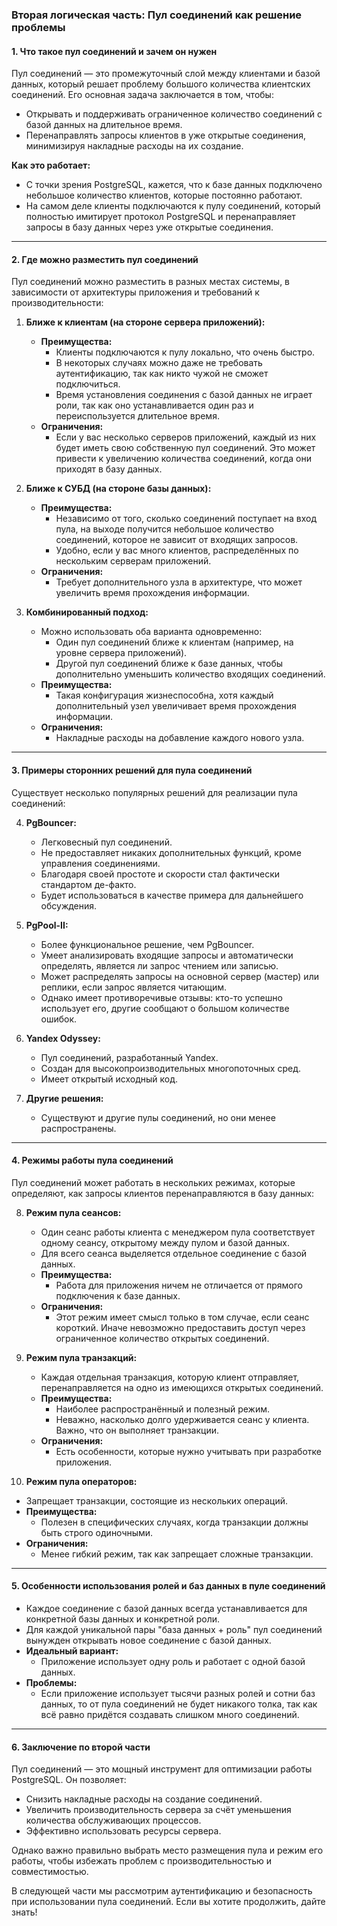 ### **Вторая логическая часть: Пул соединений как решение проблемы**

#### **1. Что такое пул соединений и зачем он нужен**
Пул соединений — это промежуточный слой между клиентами и базой данных, который решает проблему большого количества клиентских соединений. Его основная задача заключается в том, чтобы:
- Открывать и поддерживать ограниченное количество соединений с базой данных на длительное время.
- Перенаправлять запросы клиентов в уже открытые соединения, минимизируя накладные расходы на их создание.

**Как это работает:**
- С точки зрения PostgreSQL, кажется, что к базе данных подключено небольшое количество клиентов, которые постоянно работают.
- На самом деле клиенты подключаются к пулу соединений, который полностью имитирует протокол PostgreSQL и перенаправляет запросы в базу данных через уже открытые соединения.

---

#### **2. Где можно разместить пул соединений**
Пул соединений можно разместить в разных местах системы, в зависимости от архитектуры приложения и требований к производительности:

1. **Ближе к клиентам (на стороне сервера приложений):**
   - **Преимущества:**
     - Клиенты подключаются к пулу локально, что очень быстро.
     - В некоторых случаях можно даже не требовать аутентификацию, так как никто чужой не сможет подключиться.
     - Время установления соединения с базой данных не играет роли, так как оно устанавливается один раз и переиспользуется длительное время.
   - **Ограничения:**
     - Если у вас несколько серверов приложений, каждый из них будет иметь свою собственную пул соединений. Это может привести к увеличению количества соединений, когда они приходят в базу данных.

2. **Ближе к СУБД (на стороне базы данных):**
   - **Преимущества:**
     - Независимо от того, сколько соединений поступает на вход пула, на выходе получится небольшое количество соединений, которое не зависит от входящих запросов.
     - Удобно, если у вас много клиентов, распределённых по нескольким серверам приложений.
   - **Ограничения:**
     - Требует дополнительного узла в архитектуре, что может увеличить время прохождения информации.

3. **Комбинированный подход:**
   - Можно использовать оба варианта одновременно:
     - Один пул соединений ближе к клиентам (например, на уровне сервера приложений).
     - Другой пул соединений ближе к базе данных, чтобы дополнительно уменьшить количество входящих соединений.
   - **Преимущества:**
     - Такая конфигурация жизнеспособна, хотя каждый дополнительный узел увеличивает время прохождения информации.
   - **Ограничения:**
     - Накладные расходы на добавление каждого нового узла.

---

#### **3. Примеры сторонних решений для пула соединений**
Существует несколько популярных решений для реализации пула соединений:

4. **PgBouncer:**
   - Легковесный пул соединений.
   - Не предоставляет никаких дополнительных функций, кроме управления соединениями.
   - Благодаря своей простоте и скорости стал фактически стандартом де-факто.
   - Будет использоваться в качестве примера для дальнейшего обсуждения.

5. **PgPool-II:**
   - Более функциональное решение, чем PgBouncer.
   - Умеет анализировать входящие запросы и автоматически определять, является ли запрос чтением или записью.
   - Может распределять запросы на основной сервер (мастер) или реплики, если запрос является читающим.
   - Однако имеет противоречивые отзывы: кто-то успешно использует его, другие сообщают о большом количестве ошибок.

6. **Yandex Odyssey:**
   - Пул соединений, разработанный Yandex.
   - Создан для высокопроизводительных многопоточных сред.
   - Имеет открытый исходный код.

7. **Другие решения:**
   - Существуют и другие пулы соединений, но они менее распространены.

---

#### **4. Режимы работы пула соединений**
Пул соединений может работать в нескольких режимах, которые определяют, как запросы клиентов перенаправляются в базу данных:

8. **Режим пула сеансов:**
   - Один сеанс работы клиента с менеджером пула соответствует одному сеансу, открытому между пулом и базой данных.
   - Для всего сеанса выделяется отдельное соединение с базой данных.
   - **Преимущества:**
     - Работа для приложения ничем не отличается от прямого подключения к базе данных.
   - **Ограничения:**
     - Этот режим имеет смысл только в том случае, если сеанс короткий. Иначе невозможно предоставить доступ через ограниченное количество открытых соединений.

9. **Режим пула транзакций:**
   - Каждая отдельная транзакция, которую клиент отправляет, перенаправляется на одно из имеющихся открытых соединений.
   - **Преимущества:**
     - Наиболее распространённый и полезный режим.
     - Неважно, насколько долго удерживается сеанс у клиента. Важно, что он выполняет транзакции.
   - **Ограничения:**
     - Есть особенности, которые нужно учитывать при разработке приложения.

10. **Режим пула операторов:**
   - Запрещает транзакции, состоящие из нескольких операций.
   - **Преимущества:**
     - Полезен в специфических случаях, когда транзакции должны быть строго одиночными.
   - **Ограничения:**
     - Менее гибкий режим, так как запрещает сложные транзакции.

---

#### **5. Особенности использования ролей и баз данных в пуле соединений**
- Каждое соединение с базой данных всегда устанавливается для конкретной базы данных и конкретной роли.
- Для каждой уникальной пары "база данных + роль" пул соединений вынужден открывать новое соединение с базой данных.
- **Идеальный вариант:**
  - Приложение использует одну роль и работает с одной базой данных.
- **Проблемы:**
  - Если приложение использует тысячи разных ролей и сотни баз данных, то от пула соединений не будет никакого толка, так как всё равно придётся создавать слишком много соединений.

---

#### **6. Заключение по второй части**
Пул соединений — это мощный инструмент для оптимизации работы PostgreSQL. Он позволяет:
- Снизить накладные расходы на создание соединений.
- Увеличить производительность сервера за счёт уменьшения количества обслуживающих процессов.
- Эффективно использовать ресурсы сервера.

Однако важно правильно выбрать место размещения пула и режим его работы, чтобы избежать проблем с производительностью и совместимостью.

В следующей части мы рассмотрим аутентификацию и безопасность при использовании пула соединений. Если вы хотите продолжить, дайте знать!